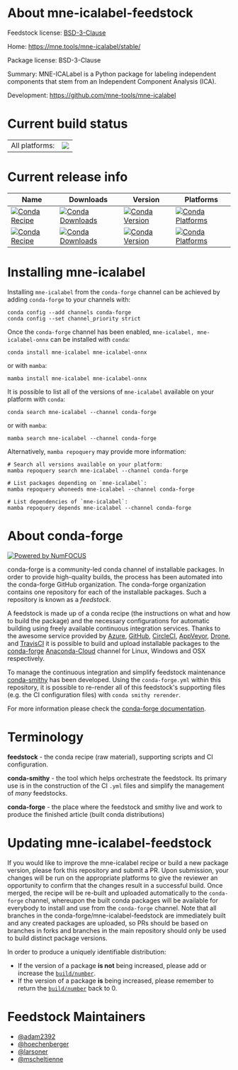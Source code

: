 About mne-icalabel-feedstock
============================

Feedstock license: [BSD-3-Clause](https://github.com/conda-forge/mne-icalabel-feedstock/blob/main/LICENSE.txt)

Home: https://mne.tools/mne-icalabel/stable/

Package license: BSD-3-Clause

Summary: MNE-ICALabel is a Python package for labeling independent components that stem from an Independent Component Analysis (ICA).

Development: https://github.com/mne-tools/mne-icalabel

Current build status
====================


<table><tr><td>All platforms:</td>
    <td>
      <a href="https://dev.azure.com/conda-forge/feedstock-builds/_build/latest?definitionId=16134&branchName=main">
        <img src="https://dev.azure.com/conda-forge/feedstock-builds/_apis/build/status/mne-icalabel-feedstock?branchName=main">
      </a>
    </td>
  </tr>
</table>

Current release info
====================

| Name | Downloads | Version | Platforms |
| --- | --- | --- | --- |
| [![Conda Recipe](https://img.shields.io/badge/recipe-mne--icalabel-green.svg)](https://anaconda.org/conda-forge/mne-icalabel) | [![Conda Downloads](https://img.shields.io/conda/dn/conda-forge/mne-icalabel.svg)](https://anaconda.org/conda-forge/mne-icalabel) | [![Conda Version](https://img.shields.io/conda/vn/conda-forge/mne-icalabel.svg)](https://anaconda.org/conda-forge/mne-icalabel) | [![Conda Platforms](https://img.shields.io/conda/pn/conda-forge/mne-icalabel.svg)](https://anaconda.org/conda-forge/mne-icalabel) |
| [![Conda Recipe](https://img.shields.io/badge/recipe-mne--icalabel--onnx-green.svg)](https://anaconda.org/conda-forge/mne-icalabel-onnx) | [![Conda Downloads](https://img.shields.io/conda/dn/conda-forge/mne-icalabel-onnx.svg)](https://anaconda.org/conda-forge/mne-icalabel-onnx) | [![Conda Version](https://img.shields.io/conda/vn/conda-forge/mne-icalabel-onnx.svg)](https://anaconda.org/conda-forge/mne-icalabel-onnx) | [![Conda Platforms](https://img.shields.io/conda/pn/conda-forge/mne-icalabel-onnx.svg)](https://anaconda.org/conda-forge/mne-icalabel-onnx) |

Installing mne-icalabel
=======================

Installing `mne-icalabel` from the `conda-forge` channel can be achieved by adding `conda-forge` to your channels with:

```
conda config --add channels conda-forge
conda config --set channel_priority strict
```

Once the `conda-forge` channel has been enabled, `mne-icalabel, mne-icalabel-onnx` can be installed with `conda`:

```
conda install mne-icalabel mne-icalabel-onnx
```

or with `mamba`:

```
mamba install mne-icalabel mne-icalabel-onnx
```

It is possible to list all of the versions of `mne-icalabel` available on your platform with `conda`:

```
conda search mne-icalabel --channel conda-forge
```

or with `mamba`:

```
mamba search mne-icalabel --channel conda-forge
```

Alternatively, `mamba repoquery` may provide more information:

```
# Search all versions available on your platform:
mamba repoquery search mne-icalabel --channel conda-forge

# List packages depending on `mne-icalabel`:
mamba repoquery whoneeds mne-icalabel --channel conda-forge

# List dependencies of `mne-icalabel`:
mamba repoquery depends mne-icalabel --channel conda-forge
```


About conda-forge
=================

[![Powered by
NumFOCUS](https://img.shields.io/badge/powered%20by-NumFOCUS-orange.svg?style=flat&colorA=E1523D&colorB=007D8A)](https://numfocus.org)

conda-forge is a community-led conda channel of installable packages.
In order to provide high-quality builds, the process has been automated into the
conda-forge GitHub organization. The conda-forge organization contains one repository
for each of the installable packages. Such a repository is known as a *feedstock*.

A feedstock is made up of a conda recipe (the instructions on what and how to build
the package) and the necessary configurations for automatic building using freely
available continuous integration services. Thanks to the awesome service provided by
[Azure](https://azure.microsoft.com/en-us/services/devops/), [GitHub](https://github.com/),
[CircleCI](https://circleci.com/), [AppVeyor](https://www.appveyor.com/),
[Drone](https://cloud.drone.io/welcome), and [TravisCI](https://travis-ci.com/)
it is possible to build and upload installable packages to the
[conda-forge](https://anaconda.org/conda-forge) [Anaconda-Cloud](https://anaconda.org/)
channel for Linux, Windows and OSX respectively.

To manage the continuous integration and simplify feedstock maintenance
[conda-smithy](https://github.com/conda-forge/conda-smithy) has been developed.
Using the ``conda-forge.yml`` within this repository, it is possible to re-render all of
this feedstock's supporting files (e.g. the CI configuration files) with ``conda smithy rerender``.

For more information please check the [conda-forge documentation](https://conda-forge.org/docs/).

Terminology
===========

**feedstock** - the conda recipe (raw material), supporting scripts and CI configuration.

**conda-smithy** - the tool which helps orchestrate the feedstock.
                   Its primary use is in the construction of the CI ``.yml`` files
                   and simplify the management of *many* feedstocks.

**conda-forge** - the place where the feedstock and smithy live and work to
                  produce the finished article (built conda distributions)


Updating mne-icalabel-feedstock
===============================

If you would like to improve the mne-icalabel recipe or build a new
package version, please fork this repository and submit a PR. Upon submission,
your changes will be run on the appropriate platforms to give the reviewer an
opportunity to confirm that the changes result in a successful build. Once
merged, the recipe will be re-built and uploaded automatically to the
`conda-forge` channel, whereupon the built conda packages will be available for
everybody to install and use from the `conda-forge` channel.
Note that all branches in the conda-forge/mne-icalabel-feedstock are
immediately built and any created packages are uploaded, so PRs should be based
on branches in forks and branches in the main repository should only be used to
build distinct package versions.

In order to produce a uniquely identifiable distribution:
 * If the version of a package **is not** being increased, please add or increase
   the [``build/number``](https://docs.conda.io/projects/conda-build/en/latest/resources/define-metadata.html#build-number-and-string).
 * If the version of a package **is** being increased, please remember to return
   the [``build/number``](https://docs.conda.io/projects/conda-build/en/latest/resources/define-metadata.html#build-number-and-string)
   back to 0.

Feedstock Maintainers
=====================

* [@adam2392](https://github.com/adam2392/)
* [@hoechenberger](https://github.com/hoechenberger/)
* [@larsoner](https://github.com/larsoner/)
* [@mscheltienne](https://github.com/mscheltienne/)


